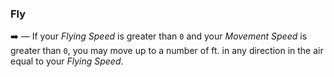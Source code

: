 ### Fly

➡️ — If your *Flying Speed* is greater than `0` and your *Movement Speed* is greater than `0`, you may move up to a number of ft. in any direction in the air equal to your *Flying Speed*.
